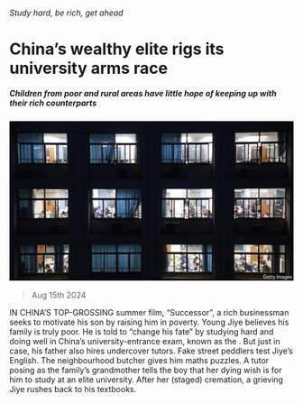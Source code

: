 ###### Study hard, be rich, get ahead

# China’s wealthy elite rigs its university arms race 

##### Children from poor and rural areas have little hope of keeping up with their rich counterparts 

![image](images/20240817_CNP001.jpg) 

> Aug 15th 2024 

IN CHINA’S TOP-GROSSING summer film, “Successor”, a rich businessman seeks to motivate his son by raising him in poverty. Young Jiye believes his family is truly poor. He is told to “change his fate” by studying hard and doing well in China’s university-entrance exam, known as the . But just in case, his father also hires undercover tutors. Fake street peddlers test Jiye’s English. The neighbourhood butcher gives him maths puzzles. A tutor posing as the family’s grandmother tells the boy that her dying wish is for him to study at an elite university. After her (staged) cremation, a grieving Jiye rushes back to his textbooks. 

